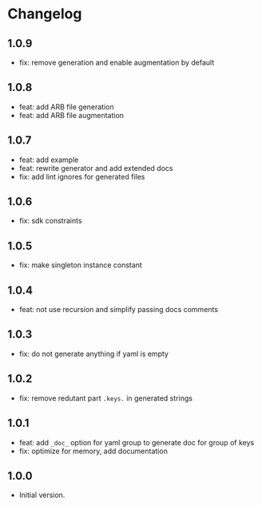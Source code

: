# Changelog

## 1.0.9
- fix: remove generation and enable augmentation by default

## 1.0.8
- feat: add ARB file generation
- feat: add ARB file augmentation

## 1.0.7
- feat: add example 
- feat: rewrite generator and add extended docs 
- fix: add lint ignores for generated files

## 1.0.6
- fix: sdk constraints

## 1.0.5
- fix: make singleton instance constant

## 1.0.4
- feat: not use recursion and simplify passing docs comments

## 1.0.3
- fix: do not generate anything if yaml is empty

## 1.0.2
- fix: remove redutant part `.keys.` in generated strings

## 1.0.1
- feat: add `_doc_` option for yaml group to generate doc for group of keys
- fix: optimize for memory, add documentation

## 1.0.0
- Initial version.
